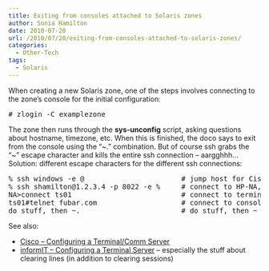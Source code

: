 ```yaml
---
title: Exiting from consoles attached to Solaris zones
author: Sonia Hamilton
date: 2010-07-20
url: /2010/07/20/exiting-from-consoles-attached-to-solaris-zones/
categories:
  - Other-Tech
tags:
  - Solaris
---
```

When creating a new Solaris zone, one of the steps involves connecting to the zone&#8217;s console for the initial configuration:

<!--more-->

<pre># zlogin -C examplezone
</pre>

The zone then runs through the **sys-unconfig** script, asking questions about hostname, timezone, etc. When this is finished, the doco says to exit from the console using the &#8220;~.&#8221; combination. But of course ssh grabs the &#8220;~&#8221; escape character and kills the entire ssh connection &#8211; aargghhh&#8230; Solution: different escape characters for the different ssh connections:

<pre>% ssh windows -e @                       # jump host for Cisco vpn, @ escape character
% ssh shamilton@1.2.3.4 -p 8022 -e %     # connect to HP-NA, % escape character
NA&gt;connect ts01                          # connect to terminal server
ts01#telnet fubar.com                    # connect to console of target server - finally
do stuff, then ~.                        # do stuff, then ~ escape character to exit zone console, to global zone
</pre>

See also:

  * [Cisco &#8211; Configuring a Terminal/Comm Server][1]
  * [informIT &#8211; Configuring a Terminal Server][2] &#8211; especially the stuff about clearing lines (in addition to clearing sessions)

 [1]: http://cisco.biz/en/US/tech/tk801/tk36/technologies_configuration_example09186a008014f8e7.shtml
 [2]: http://www.informit.com/library/content.aspx?b=CCNP_Studies_Troubleshooting&seqNum=141
